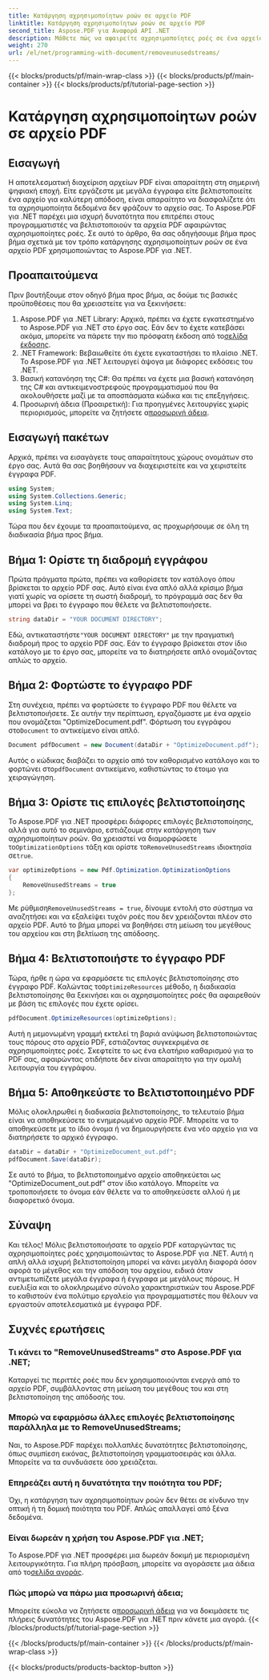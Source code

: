 ```yaml
---
title: Κατάργηση αχρησιμοποίητων ροών σε αρχείο PDF
linktitle: Κατάργηση αχρησιμοποίητων ροών σε αρχείο PDF
second_title: Aspose.PDF για Αναφορά API .NET
description: Μάθετε πώς να αφαιρείτε αχρησιμοποίητες ροές σε ένα αρχείο PDF χρησιμοποιώντας το Aspose.PDF για .NET για βελτιστοποίηση του μεγέθους και της απόδοσης του αρχείου.
weight: 270
url: /el/net/programming-with-document/removeunusedstreams/
---
```


{{< blocks/products/pf/main-wrap-class >}}
{{< blocks/products/pf/main-container >}}
{{< blocks/products/pf/tutorial-page-section >}}

# Κατάργηση αχρησιμοποίητων ροών σε αρχείο PDF

## Εισαγωγή

Η αποτελεσματική διαχείριση αρχείων PDF είναι απαραίτητη στη σημερινή ψηφιακή εποχή. Είτε εργάζεστε με μεγάλα έγγραφα είτε βελτιστοποιείτε ένα αρχείο για καλύτερη απόδοση, είναι απαραίτητο να διασφαλίζετε ότι τα αχρησιμοποίητα δεδομένα δεν φράζουν το αρχείο σας. Το Aspose.PDF για .NET παρέχει μια ισχυρή δυνατότητα που επιτρέπει στους προγραμματιστές να βελτιστοποιούν τα αρχεία PDF αφαιρώντας αχρησιμοποίητες ροές. Σε αυτό το άρθρο, θα σας οδηγήσουμε βήμα προς βήμα σχετικά με τον τρόπο κατάργησης αχρησιμοποίητων ροών σε ένα αρχείο PDF χρησιμοποιώντας το Aspose.PDF για .NET.

## Προαπαιτούμενα

Πριν βουτήξουμε στον οδηγό βήμα προς βήμα, ας δούμε τις βασικές προϋποθέσεις που θα χρειαστείτε για να ξεκινήσετε:

1.  Aspose.PDF για .NET Library: Αρχικά, πρέπει να έχετε εγκατεστημένο το Aspose.PDF για .NET στο έργο σας. Εάν δεν το έχετε κατεβάσει ακόμα, μπορείτε να πάρετε την πιο πρόσφατη έκδοση από το[σελίδα έκδοσης](https://releases.aspose.com/pdf/net/).
2. .NET Framework: Βεβαιωθείτε ότι έχετε εγκαταστήσει το πλαίσιο .NET. Το Aspose.PDF για .NET λειτουργεί άψογα με διάφορες εκδόσεις του .NET.
3. Βασική κατανόηση της C#: Θα πρέπει να έχετε μια βασική κατανόηση της C# και αντικειμενοστρεφούς προγραμματισμού που θα ακολουθήσετε μαζί με τα αποσπάσματα κώδικα και τις επεξηγήσεις.
4.  Προσωρινή άδεια (Προαιρετική): Για προηγμένες λειτουργίες χωρίς περιορισμούς, μπορείτε να ζητήσετε α[προσωρινή άδεια](https://purchase.aspose.com/temporary-license/).


## Εισαγωγή πακέτων

Αρχικά, πρέπει να εισαγάγετε τους απαραίτητους χώρους ονομάτων στο έργο σας. Αυτά θα σας βοηθήσουν να διαχειριστείτε και να χειριστείτε έγγραφα PDF.

```csharp
using System;
using System.Collections.Generic;
using System.Linq;
using System.Text;
```

Τώρα που δεν έχουμε τα προαπαιτούμενα, ας προχωρήσουμε σε όλη τη διαδικασία βήμα προς βήμα.

## Βήμα 1: Ορίστε τη διαδρομή εγγράφου

Πρώτα πράγματα πρώτα, πρέπει να καθορίσετε τον κατάλογο όπου βρίσκεται το αρχείο PDF σας. Αυτό είναι ένα απλό αλλά κρίσιμο βήμα γιατί χωρίς να ορίσετε τη σωστή διαδρομή, το πρόγραμμά σας δεν θα μπορεί να βρει το έγγραφο που θέλετε να βελτιστοποιήσετε.

```csharp
string dataDir = "YOUR DOCUMENT DIRECTORY";
```

 Εδώ, αντικαταστήστε`"YOUR DOCUMENT DIRECTORY"` με την πραγματική διαδρομή προς το αρχείο PDF σας. Εάν το έγγραφο βρίσκεται στον ίδιο κατάλογο με το έργο σας, μπορείτε να το διατηρήσετε απλό ονομάζοντας απλώς το αρχείο.

## Βήμα 2: Φορτώστε το έγγραφο PDF

Στη συνέχεια, πρέπει να φορτώσετε το έγγραφο PDF που θέλετε να βελτιστοποιήσετε. Σε αυτήν την περίπτωση, εργαζόμαστε με ένα αρχείο που ονομάζεται "OptimizeDocument.pdf". Φόρτωση του εγγράφου στο`Document` το αντικείμενο είναι απλό.

```csharp
Document pdfDocument = new Document(dataDir + "OptimizeDocument.pdf");
```

 Αυτός ο κώδικας διαβάζει το αρχείο από τον καθορισμένο κατάλογο και το φορτώνει στο`pdfDocument` αντικείμενο, καθιστώντας το έτοιμο για χειραγώγηση.

## Βήμα 3: Ορίστε τις επιλογές βελτιστοποίησης

 Το Aspose.PDF για .NET προσφέρει διάφορες επιλογές βελτιστοποίησης, αλλά για αυτό το σεμινάριο, εστιάζουμε στην κατάργηση των αχρησιμοποίητων ροών. Θα χρειαστεί να διαμορφώσετε το`OptimizationOptions` τάξη και ορίστε το`RemoveUnusedStreams` ιδιοκτησία σε`true`.

```csharp
var optimizeOptions = new Pdf.Optimization.OptimizationOptions
{
    RemoveUnusedStreams = true
};
```

 Με ρύθμιση`RemoveUnusedStreams = true`, δίνουμε εντολή στο σύστημα να αναζητήσει και να εξαλείψει τυχόν ροές που δεν χρειάζονται πλέον στο αρχείο PDF. Αυτό το βήμα μπορεί να βοηθήσει στη μείωση του μεγέθους του αρχείου και στη βελτίωση της απόδοσης.

## Βήμα 4: Βελτιστοποιήστε το έγγραφο PDF

 Τώρα, ήρθε η ώρα να εφαρμόσετε τις επιλογές βελτιστοποίησης στο έγγραφο PDF. Καλώντας το`OptimizeResources` μέθοδο, η διαδικασία βελτιστοποίησης θα ξεκινήσει και οι αχρησιμοποίητες ροές θα αφαιρεθούν με βάση τις επιλογές που έχετε ορίσει.

```csharp
pdfDocument.OptimizeResources(optimizeOptions);
```

Αυτή η μεμονωμένη γραμμή εκτελεί τη βαριά ανύψωση βελτιστοποιώντας τους πόρους στο αρχείο PDF, εστιάζοντας συγκεκριμένα σε αχρησιμοποίητες ροές. Σκεφτείτε το ως ένα ελατήριο καθαρισμού για το PDF σας, αφαιρώντας οτιδήποτε δεν είναι απαραίτητο για την ομαλή λειτουργία του εγγράφου.

## Βήμα 5: Αποθηκεύστε το Βελτιστοποιημένο PDF

Μόλις ολοκληρωθεί η διαδικασία βελτιστοποίησης, το τελευταίο βήμα είναι να αποθηκεύσετε το ενημερωμένο αρχείο PDF. Μπορείτε να το αποθηκεύσετε με το ίδιο όνομα ή να δημιουργήσετε ένα νέο αρχείο για να διατηρήσετε το αρχικό έγγραφο.

```csharp
dataDir = dataDir + "OptimizeDocument_out.pdf";
pdfDocument.Save(dataDir);
```

Σε αυτό το βήμα, το βελτιστοποιημένο αρχείο αποθηκεύεται ως "OptimizeDocument_out.pdf" στον ίδιο κατάλογο. Μπορείτε να τροποποιήσετε το όνομα εάν θέλετε να το αποθηκεύσετε αλλού ή με διαφορετικό όνομα.

## Σύναψη

Και τέλος! Μόλις βελτιστοποιήσατε το αρχείο PDF καταργώντας τις αχρησιμοποίητες ροές χρησιμοποιώντας το Aspose.PDF για .NET. Αυτή η απλή αλλά ισχυρή βελτιστοποίηση μπορεί να κάνει μεγάλη διαφορά όσον αφορά το μέγεθος και την απόδοση του αρχείου, ειδικά όταν αντιμετωπίζετε μεγάλα έγγραφα ή έγγραφα με μεγάλους πόρους. Η ευελιξία και το ολοκληρωμένο σύνολο χαρακτηριστικών του Aspose.PDF το καθιστούν ένα πολύτιμο εργαλείο για προγραμματιστές που θέλουν να εργαστούν αποτελεσματικά με έγγραφα PDF.

## Συχνές ερωτήσεις

### Τι κάνει το "RemoveUnusedStreams" στο Aspose.PDF για .NET;
Καταργεί τις περιττές ροές που δεν χρησιμοποιούνται ενεργά από το αρχείο PDF, συμβάλλοντας στη μείωση του μεγέθους του και στη βελτιστοποίηση της απόδοσής του.

### Μπορώ να εφαρμόσω άλλες επιλογές βελτιστοποίησης παράλληλα με το RemoveUnusedStreams;
Ναι, το Aspose.PDF παρέχει πολλαπλές δυνατότητες βελτιστοποίησης, όπως συμπίεση εικόνας, βελτιστοποίηση γραμματοσειράς και άλλα. Μπορείτε να τα συνδυάσετε όσο χρειάζεται.

### Επηρεάζει αυτή η δυνατότητα την ποιότητα του PDF;
Όχι, η κατάργηση των αχρησιμοποίητων ροών δεν θέτει σε κίνδυνο την οπτική ή τη δομική ποιότητα του PDF. Απλώς απαλλαγεί από ξένα δεδομένα.

### Είναι δωρεάν η χρήση του Aspose.PDF για .NET;
 Το Aspose.PDF για .NET προσφέρει μια δωρεάν δοκιμή με περιορισμένη λειτουργικότητα. Για πλήρη πρόσβαση, μπορείτε να αγοράσετε μια άδεια από το[σελίδα αγοράς](https://purchase.aspose.com/buy).

### Πώς μπορώ να πάρω μια προσωρινή άδεια;
 Μπορείτε εύκολα να ζητήσετε α[προσωρινή άδεια](https://purchase.aspose.com/temporary-license/) για να δοκιμάσετε τις πλήρεις δυνατότητες του Aspose.PDF για .NET πριν κάνετε μια αγορά.
{{< /blocks/products/pf/tutorial-page-section >}}

{{< /blocks/products/pf/main-container >}}
{{< /blocks/products/pf/main-wrap-class >}}

{{< blocks/products/products-backtop-button >}}
